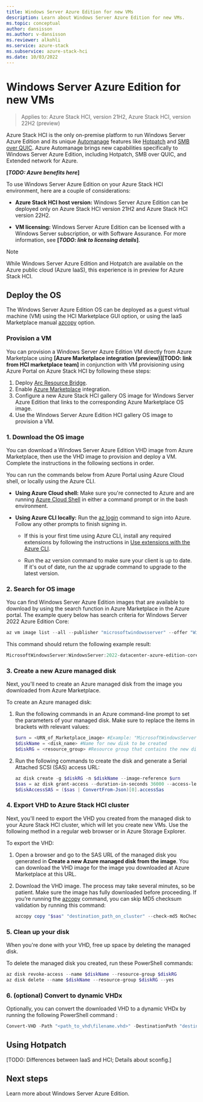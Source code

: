 ```yaml
---
title: Windows Server Azure Edition for new VMs
description: Learn about Windows Server Azure Edition for new VMs.
ms.topic: conceptual
author: dansisson
ms.author: v-dansisson
ms.reviewer: alkohli
ms.service: azure-stack
ms.subservice: azure-stack-hci
ms.date: 10/03/2022
---
```


# Windows Server Azure Edition for new VMs

> Applies to: Azure Stack HCI, version 21H2, Azure Stack HCI, version 22H2 (preview)

Azure Stack HCI is the only on-premise platform to run Windows Server Azure Edition and its unique [Automanage](/azure/automanage.md) features like [Hotpatch](/azure/automanage/automanage-hotpatch.md) and [SMB over QUIC](/windows-server/storage/file-server/smb-over-quic.md). Azure Automanage brings new capabilities specifically to Windows Server Azure Edition, including Hotpatch, SMB over QUIC, and Extended network for Azure.

**[*TODO: Azure benefits here*]**

To use Windows Server Azure Edition on your Azure Stack HCI environment, here are a couple of considerations:

- **Azure Stack HCI host version:**  Windows Server Azure Edition can be deployed only on Azure Stack HCI version 21H2 and Azure Stack HCI version 22H2.

- **VM licensing:**  Windows Server Azure Edition can be licensed with a Windows Server subscription, or with Software Assurance.  For more information, see **[*TODO: link to licensing details*]**.

>[!NOTE]
>While Windows Server Azure Edition and Hotpatch are available on the Azure public cloud (Azure IaaS), this experience is in preview for Azure Stack HCI.

## Deploy the OS

The Windows Server Azure Edition OS can be deployed as a guest virtual machine (VM) using the HCI Marketplace GUI option, or using the IaaS Marketplace manual [azcopy](/azure/storage/common/storage-ref-azcopy.md) option.

### Provision a VM

You can provision a Windows Server Azure Edition VM directly from Azure Marketplace using **[Azure Marketplace integration (preview)][TODO: link from HCI marketplace team]** in conjunction with VM provisioning using Azure Portal on Azure Stack HCI by following these steps:

1. Deploy [Arc Resource Bridge](/azure/azure-arc/resource-bridge/overview.md).
1. Enable [Azure Marketplace](/marketplace/azure-marketplace-overview.md) integration.
1. Configure a new Azure Stack HCI gallery OS image for Windows Server Azure Edition that links to the corresponding Azure Marketplace OS image.
1. Use the Windows Server Azure Edition HCI gallery OS image to provision a VM.

### 1. Download the OS image

You can download a Windows Server Azure Edition VHD image from Azure Marketplace, then use the VHD image to provision and deploy a VM.  Complete the instructions in the following sections in order.

You can run the commands below from Azure Portal using Azure Cloud shell, or locally using the Azure CLI.

- **Using Azure Cloud shell:** Make sure you're connected to Azure and are running [Azure Cloud Shell](/azure/cloud-shell/overview.md) in either a command prompt or in the bash environment.

- **Using Azure CLI locally:** Run the [az login](/azure/authenticate-azure-cli.md) command to sign into Azure. Follow any other prompts to finish signing in.

    - If this is your first time using Azure CLI, install any required extensions by following the instructions in [Use extensions with the Azure CLI](/cli/azure/azure-cli-extensions-overview.md).

    - Run the az version command to make sure your client is up to date. If it's out of date, run the az upgrade command to upgrade to the latest version.

### 2. Search for OS image

You can find Windows Server Azure Edition images that are available to download by using the search function in Azure Marketplace in the Azure portal. The example query below has search criteria for Windows Server 2022 Azure Edition Core:

```powershell
az vm image list --all --publisher "microsoftwindowsserver" --offer "WindowsServer" --sku "2022-datacenter-azure-edition-core"
```

This command should return the following example result:

```powershell
MicrosoftWindowsServer:WindowsServer:2022-datacenter-azure-edition-core:latest
```

### 3. Create a new Azure managed disk

Next, you'll need to create an Azure managed disk from the image you downloaded from Azure Marketplace.

To create an Azure managed disk:

1. Run the following commands in an Azure command-line prompt to set the parameters of your managed disk. Make sure to replace the items in brackets with relevant values:

    ```powershell
    $urn = <URN_of_Marketplace_image> #Example: "MicrosoftWindowsServer:WindowsServer:2022-datacenter-azure-edition-core:latest"
    $diskName = <disk_name> #Name for new disk to be created
    $diskRG = <resource_group> #Resource group that contains the new disk
    ```

1. Run the following commands to create the disk and generate a Serial Attached SCSI (SAS) access URL:

    ```powershell
    az disk create -g $diskRG -n $diskName --image-reference $urn
    $sas = az disk grant-access --duration-in-seconds 36000 --access-level Read --name $diskName --resource-group $diskRG
    $diskAccessSAS = ($sas | ConvertFrom-Json)[0].accessSas
    ```

### 4. Export VHD to Azure Stack HCI cluster

Next, you'll need to export the VHD you created from the managed disk to your Azure Stack HCI cluster, which will let you create new VMs. Use the following method in a regular web browser or in Azure Storage Explorer.

To export the VHD:

1. Open a browser and go to the SAS URL of the managed disk you generated in **Create a new Azure managed disk from the image**. You can download the VHD image for the image you downloaded at Azure Marketplace at this URL.

1. Download the VHD image. The process may take several minutes, so be patient. Make sure the image has fully downloaded before proceeding. If you’re running the [azcopy](/azure/storage/common/storage-ref-azcopy.md) command, you can skip MD5 checksum validation by running this command:

    ```powershell
    azcopy copy "$sas" "destination_path_on_cluster" --check-md5 NoCheck
    ```

### 5. Clean up your disk

When you're done with your VHD, free up space by deleting the managed disk.

To delete the managed disk you created, run these PowerShell commands:

```powershell
az disk revoke-access --name $diskName --resource-group $diskRG 
az disk delete --name $diskName --resource-group $diskRG --yes
```

### 6. (optional) Convert to dynamic VHDx

Optionally, you can convert the downloaded VHD to a dynamic VHDx by running the following PowerShell command :

```powershell
Convert-VHD -Path "<path_to_vhd\filename.vhd>" -DestinationPath "destination_path_on_cluster\filename.vhdx" -VHDType Dynamic
```

## Using Hotpatch

[TODO: Differences between IaaS and HCI; Details about sconfig.]

## Next steps

Learn more about Windows Server Azure Edition.